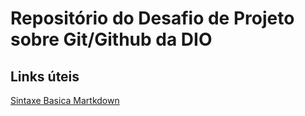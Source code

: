 # Repositório do Desafio de Projeto sobre Git/Github da DIO

## Links úteis
[Sintaxe Basica Martkdown]()
